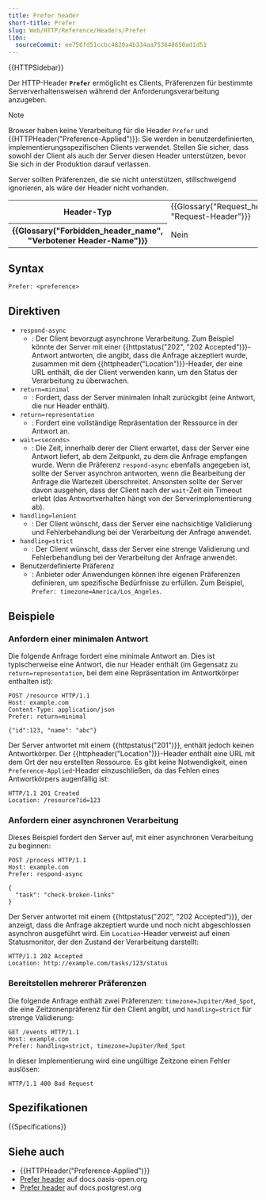 ```yaml
---
title: Prefer header
short-title: Prefer
slug: Web/HTTP/Reference/Headers/Prefer
l10n:
  sourceCommit: ee756fd51ccbc4820a4b334aa753648650ad1d51
---
```


{{HTTPSidebar}}

Der HTTP-Header **`Prefer`** ermöglicht es Clients, Präferenzen für bestimmte Serververhaltensweisen während der Anforderungsverarbeitung anzugeben.

> [!NOTE]
> Browser haben keine Verarbeitung für die Header `Prefer` und {{HTTPHeader("Preference-Applied")}}: Sie werden in benutzerdefinierten, implementierungsspezifischen Clients verwendet.
> Stellen Sie sicher, dass sowohl der Client als auch der Server diesen Header unterstützen, bevor Sie sich in der Produktion darauf verlassen.
>
> Server sollten Präferenzen, die sie nicht unterstützen, stillschweigend ignorieren, als wäre der Header nicht vorhanden.

<table class="properties">
  <tbody>
    <tr>
      <th scope="row">Header-Typ</th>
      <td>
        {{Glossary("Request_header", "Request-Header")}}
      </td>
    </tr>
    <tr>
      <th scope="row">{{Glossary("Forbidden_header_name", "Verbotener Header-Name")}}</th>
      <td>Nein</td>
    </tr>
  </tbody>
</table>

## Syntax

```http
Prefer: <preference>
```

## Direktiven

- `respond-async`
  - : Der Client bevorzugt asynchrone Verarbeitung.
    Zum Beispiel könnte der Server mit einer {{httpstatus("202", "202 Accepted")}}-Antwort antworten, die angibt, dass die Anfrage akzeptiert wurde, zusammen mit dem {{httpheader("Location")}}-Header, der eine URL enthält, die der Client verwenden kann, um den Status der Verarbeitung zu überwachen.
- `return=minimal`
  - : Fordert, dass der Server minimalen Inhalt zurückgibt (eine Antwort, die nur Header enthält).
- `return=representation`
  - : Fordert eine vollständige Repräsentation der Ressource in der Antwort an.
- `wait=<seconds>`
  - : Die Zeit, innerhalb derer der Client erwartet, dass der Server eine Antwort liefert, ab dem Zeitpunkt, zu dem die Anfrage empfangen wurde.
    Wenn die Präferenz `respond-async` ebenfalls angegeben ist, sollte der Server asynchron antworten, wenn die Bearbeitung der Anfrage die Wartezeit überschreitet.
    Ansonsten sollte der Server davon ausgehen, dass der Client nach der `wait`-Zeit ein Timeout erlebt (das Antwortverhalten hängt von der Serverimplementierung ab).
- `handling=lenient`
  - : Der Client wünscht, dass der Server eine nachsichtige Validierung und Fehlerbehandlung bei der Verarbeitung der Anfrage anwendet.
- `handling=strict`
  - : Der Client wünscht, dass der Server eine strenge Validierung und Fehlerbehandlung bei der Verarbeitung der Anfrage anwendet.
- Benutzerdefinierte Präferenz
  - : Anbieter oder Anwendungen können ihre eigenen Präferenzen definieren, um spezifische Bedürfnisse zu erfüllen.
    Zum Beispiel, `Prefer: timezone=America/Los_Angeles`.

## Beispiele

### Anfordern einer minimalen Antwort

Die folgende Anfrage fordert eine minimale Antwort an.
Dies ist typischerweise eine Antwort, die nur Header enthält (im Gegensatz zu `return=representation`, bei dem eine Repräsentation im Antwortkörper enthalten ist):

```http
POST /resource HTTP/1.1
Host: example.com
Content-Type: application/json
Prefer: return=minimal

{"id":123, "name": "abc"}
```

Der Server antwortet mit einem {{httpstatus("201")}}, enthält jedoch keinen Antwortkörper.
Der {{httpheader("Location")}}-Header enthält eine URL mit dem Ort der neu erstellten Ressource.
Es gibt keine Notwendigkeit, einen `Preference-Applied`-Header einzuschließen, da das Fehlen eines Antwortkörpers augenfällig ist:

```http
HTTP/1.1 201 Created
Location: /resource?id=123
```

### Anfordern einer asynchronen Verarbeitung

Dieses Beispiel fordert den Server auf, mit einer asynchronen Verarbeitung zu beginnen:

```http
POST /process HTTP/1.1
Host: example.com
Prefer: respond-async

{
  "task": "check-broken-links"
}
```

Der Server antwortet mit einem {{httpstatus("202", "202 Accepted")}}, der anzeigt, dass die Anfrage akzeptiert wurde und noch nicht abgeschlossen asynchron ausgeführt wird.
Ein `Location`-Header verweist auf einen Statusmonitor, der den Zustand der Verarbeitung darstellt:

```http
HTTP/1.1 202 Accepted
Location: http://example.com/tasks/123/status
```

### Bereitstellen mehrerer Präferenzen

Die folgende Anfrage enthält zwei Präferenzen: `timezone=Jupiter/Red_Spot`, die eine Zeitzonenpräferenz für den Client angibt, und `handling=strict` für strenge Validierung:

```http
GET /events HTTP/1.1
Host: example.com
Prefer: handling=strict, timezone=Jupiter/Red_Spot
```

In dieser Implementierung wird eine ungültige Zeitzone einen Fehler auslösen:

```http
HTTP/1.1 400 Bad Request
```

## Spezifikationen

{{Specifications}}

## Siehe auch

- {{HTTPHeader("Preference-Applied")}}
- [Prefer header](https://docs.oasis-open.org/odata/odata/v4.01/odata-v4.01-part1-protocol.html#_Toc31358871) auf docs.oasis-open.org
- [Prefer header](https://docs.postgrest.org/en/v12/references/api/preferences.html) auf docs.postgrest.org
